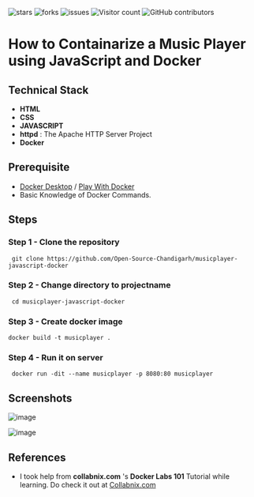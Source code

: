 ![stars](https://img.shields.io/github/stars/Open-Source-Chandigarh/project-template)
![forks](https://img.shields.io/github/forks/Open-Source-Chandigarh/project-template)
![issues](https://img.shields.io/github/issues/Open-Source-Chandigarh/project-template)
![Visitor count](https://shields-io-visitor-counter.herokuapp.com/badge?page=Open-Source-Chandigarh.project-template)
![GitHub contributors](https://img.shields.io/github/contributors/Open-Source-Chandigarh/project-template)



# How to Containarize a Music Player using JavaScript and Docker


## Technical Stack

- **HTML**
- **CSS**
- **JAVASCRIPT**
- **httpd** : The Apache HTTP Server Project
- **Docker**

<!---
## How it works?

- Add architecture diagram
- Show detailed information on how it works
--->

## Prerequisite

- [Docker Desktop](https://www.docker.com/products/docker-desktop) / [Play With Docker](https://labs.play-with-docker.com/)
- Basic Knowledge of Docker Commands.

## Steps


### Step 1 - Clone the repository

```
 git clone https://github.com/Open-Source-Chandigarh/musicplayer-javascript-docker
```

### Step 2 - Change directory to projectname

```
 cd musicplayer-javascript-docker
```

### Step 3 - Create docker image

```
docker build -t musicplayer .
```

### Step 4 - Run it on server

```
 docker run -dit --name musicplayer -p 8080:80 musicplayer
```

## Screenshots
![image](https://user-images.githubusercontent.com/91736425/184574629-be76544c-a8bb-42eb-a777-3367d70c4da7.png)

![image](https://user-images.githubusercontent.com/91736425/184574445-5ba8aa3d-ccb2-4c94-8243-d98c0f0ad367.png)
 

## References

* I took help from **collabnix.com** 's **Docker Labs 101** Tutorial while learning.
Do check it out at [Collabnix.com](https://www.collabnix.com)




